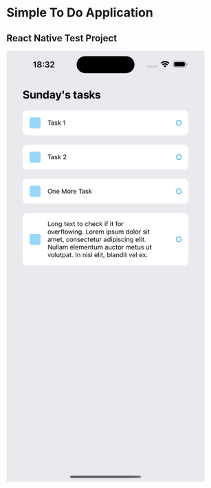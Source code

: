 # **Simple To Do Application**
## React Native Test Project
<img src="assets/screenshots/ios-app.png" height="1000">